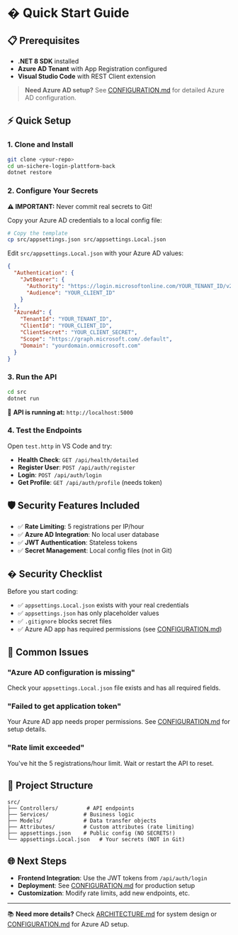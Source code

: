 # � Quick Start Guide

## 📋 Prerequisites

- **.NET 8 SDK** installed
- **Azure AD Tenant** with App Registration configured
- **Visual Studio Code** with REST Client extension

> **Need Azure AD setup?** See [CONFIGURATION.md](CONFIGURATION.md) for detailed Azure AD configuration.

## ⚡ Quick Setup

### 1. Clone and Install

```bash
git clone <your-repo>
cd un-sichere-login-plattform-back
dotnet restore
```

### 2. Configure Your Secrets

**⚠️ IMPORTANT:** Never commit real secrets to Git!

Copy your Azure AD credentials to a local config file:

```bash
# Copy the template
cp src/appsettings.json src/appsettings.Local.json
```

Edit `src/appsettings.Local.json` with your Azure AD values:

```json
{
  "Authentication": {
    "JwtBearer": {
      "Authority": "https://login.microsoftonline.com/YOUR_TENANT_ID/v2.0",
      "Audience": "YOUR_CLIENT_ID"
    }
  },
  "AzureAd": {
    "TenantId": "YOUR_TENANT_ID",
    "ClientId": "YOUR_CLIENT_ID", 
    "ClientSecret": "YOUR_CLIENT_SECRET",
    "Scope": "https://graph.microsoft.com/.default",
    "Domain": "yourdomain.onmicrosoft.com"
  }
}
```

### 3. Run the API

```bash
cd src
dotnet run
```

🎉 **API is running at:** `http://localhost:5000`

### 4. Test the Endpoints

Open `test.http` in VS Code and try:

- **Health Check**: `GET /api/health/detailed`
- **Register User**: `POST /api/auth/register` 
- **Login**: `POST /api/auth/login`
- **Get Profile**: `GET /api/auth/profile` (needs token)

## 🛡️ Security Features Included

- ✅ **Rate Limiting**: 5 registrations per IP/hour
- ✅ **Azure AD Integration**: No local user database
- ✅ **JWT Authentication**: Stateless tokens
- ✅ **Secret Management**: Local config files (not in Git)

## � Security Checklist

Before you start coding:

- ✅ `appsettings.Local.json` exists with your real credentials
- ✅ `appsettings.json` has only placeholder values
- ✅ `.gitignore` blocks secret files
- ✅ Azure AD app has required permissions (see [CONFIGURATION.md](CONFIGURATION.md))

## 🚨 Common Issues

### "Azure AD configuration is missing"

Check your `appsettings.Local.json` file exists and has all required fields.

### "Failed to get application token"

Your Azure AD app needs proper permissions. See [CONFIGURATION.md](CONFIGURATION.md) for setup details.

### "Rate limit exceeded"

You've hit the 5 registrations/hour limit. Wait or restart the API to reset.

## 📁 Project Structure

```
src/
├── Controllers/         # API endpoints
├── Services/           # Business logic  
├── Models/             # Data transfer objects
├── Attributes/         # Custom attributes (rate limiting)
├── appsettings.json    # Public config (NO SECRETS!)
└── appsettings.Local.json   # Your secrets (NOT in Git)
```

## 🌐 Next Steps

- **Frontend Integration**: Use the JWT tokens from `/api/auth/login`
- **Deployment**: See [CONFIGURATION.md](CONFIGURATION.md) for production setup
- **Customization**: Modify rate limits, add new endpoints, etc.

---

📚 **Need more details?** Check [ARCHITECTURE.md](ARCHITECTURE.md) for system design or [CONFIGURATION.md](CONFIGURATION.md) for Azure AD setup.
